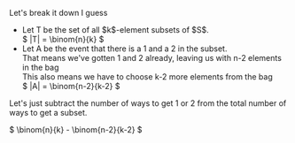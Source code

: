 Let's break it down I guess

<ul>
	<li> Let T be the set of all $k$-element subsets of $S$. <br/> 
	$ |T| = \binom{n}{k} $
	<li> Let A be the event that there is a 1 and a 2 in the subset. <br/> 
	That means we've gotten 1 and 2 already, leaving us with n-2 elements in the bag <br/> 
	This also means we have to choose k-2 more elements from the bag <br/> 
	$ |A| = \binom{n-2}{k-2} $
</ul>

Let's just subtract the number of ways to get 1 or 2 from the total number of ways to get a subset.

$ \binom{n}{k} - \binom{n-2}{k-2} $
